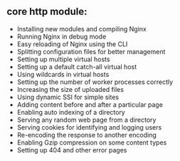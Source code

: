 ## core http module:

- Installing new modules and compiling Nginx
- Running Nginx in debug mode
- Easy reloading of Nginx using the CLI
- Splitting configuration files for better management
- Setting up multiple virtual hosts
- Setting up a default catch-all virtual host
- Using wildcards in virtual hosts
- Setting up the number of worker processes correctly
- Increasing the size of uploaded files
- Using dynamic SSI for simple sites
- Adding content before and after a particular page
- Enabling auto indexing of a directory
- Serving any random web page from a directory
- Serving cookies for identifying and logging users
- Re-encoding the response to another encoding
- Enabling Gzip compression on some content types
- Setting up 404 and other error pages
